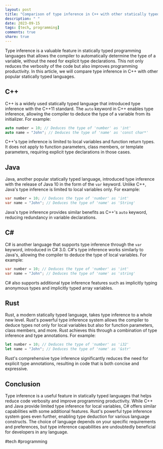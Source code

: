 ```yaml
---
layout: post
title: "Comparison of type inference in C++ with other statically typed languages"
description: " "
date: 2023-09-15
tags: [tech, programming]
comments: true
share: true
---
```


Type inference is a valuable feature in statically typed programming languages that allows the compiler to automatically determine the type of a variable, without the need for explicit type declarations. This not only reduces the verbosity of the code but also improves programming productivity. In this article, we will compare type inference in C++ with other popular statically typed languages.

## C++

C++ is a widely used statically typed language that introduced type inference with the C++11 standard. The `auto` keyword in C++ enables type inference, allowing the compiler to deduce the type of a variable from its initializer. For example:

```cpp
auto number = 10; // Deduces the type of 'number' as 'int'
auto name = "John"; // Deduces the type of 'name' as 'const char*'
```

C++'s type inference is limited to local variables and function return types. It does not apply to function parameters, class members, or template parameters, requiring explicit type declarations in those cases.

## Java

Java, another popular statically typed language, introduced type inference with the release of Java 10 in the form of the `var` keyword. Unlike C++, Java's type inference is limited to local variables only. For example:

```java
var number = 10; // Deduces the type of 'number' as 'int'
var name = "John"; // Deduces the type of 'name' as 'String'
```

Java's type inference provides similar benefits as C++'s `auto` keyword, reducing redundancy in variable declarations.

## C#

C# is another language that supports type inference through the `var` keyword, introduced in C# 3.0. C#'s type inference works similarly to Java's, allowing the compiler to deduce the type of local variables. For example:

```csharp
var number = 10; // Deduces the type of 'number' as 'int'
var name = "John"; // Deduces the type of 'name' as 'string'
```

C# also supports additional type inference features such as implicitly typing anonymous types and implicitly typed array variables.

## Rust

Rust, a modern statically typed language, takes type inference to a whole new level. Rust's powerful type inference system allows the compiler to deduce types not only for local variables but also for function parameters, class members, and more. Rust achieves this through a combination of type inference and type annotations. For example:

```rust
let number = 10; // Deduces the type of 'number' as 'i32'
let name = "John"; // Deduces the type of 'name' as '&str'
```

Rust's comprehensive type inference significantly reduces the need for explicit type annotations, resulting in code that is both concise and expressive.

## Conclusion

Type inference is a useful feature in statically typed languages that helps reduce code verbosity and improve programming productivity. While C++ and Java provide limited type inference for local variables, C# offers similar capabilities with some additional features. Rust's powerful type inference system goes even further, enabling type deduction for various language constructs. The choice of language depends on your specific requirements and preferences, but type inference capabilities are undoubtedly beneficial for developers in any language.

#tech #programming